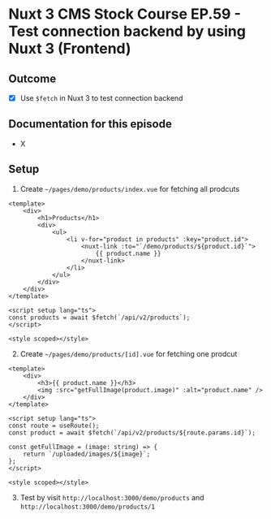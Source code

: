 # Nuxt 3 CMS Stock Course EP.59 - Test connection backend by using Nuxt 3 (Frontend)

## Outcome

-   [x] Use `$fetch` in Nuxt 3 to test connection backend

## Documentation for this episode

-   X

## Setup

1. Create `~/pages/demo/products/index.vue` for fetching all prodcuts

```vue
<template>
    <div>
        <h1>Products</h1>
        <div>
            <ul>
                <li v-for="product in products" :key="product.id">
                    <nuxt-link :to="`/demo/products/${product.id}`">
                        {{ product.name }}
                    </nuxt-link>
                </li>
            </ul>
        </div>
    </div>
</template>

<script setup lang="ts">
const products = await $fetch(`/api/v2/products`);
</script>

<style scoped></style>
```

2. Create `~/pages/demo/products/[id].vue` for fetching one prodcut

```vue
<template>
    <div>
        <h3>{{ product.name }}</h3>
        <img :src="getFullImage(product.image)" :alt="product.name" />
    </div>
</template>

<script setup lang="ts">
const route = useRoute();
const product = await $fetch(`/api/v2/products/${route.params.id}`);

const getFullImage = (image: string) => {
    return `/uploaded/images/${image}`;
};
</script>

<style scoped></style>
```

3. Test by visit `http://localhost:3000/demo/products` and `http://localhost:3000/demo/products/1`

